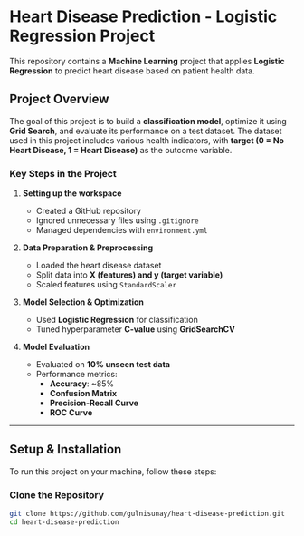 # Heart Disease Prediction - Logistic Regression Project

This repository contains a **Machine Learning** project that applies **Logistic Regression** to predict heart disease based on patient health data.

## Project Overview
The goal of this project is to build a **classification model**, optimize it using **Grid Search**, and evaluate its performance on a test dataset. The dataset used in this project includes various health indicators, with **target (0 = No Heart Disease, 1 = Heart Disease)** as the outcome variable.

### Key Steps in the Project
1. **Setting up the workspace**  
   - Created a GitHub repository  
   - Ignored unnecessary files using `.gitignore`  
   - Managed dependencies with `environment.yml`  

2. **Data Preparation & Preprocessing**  
   - Loaded the heart disease dataset  
   - Split data into **X (features) and y (target variable)**  
   - Scaled features using `StandardScaler`  

3. **Model Selection & Optimization**  
   - Used **Logistic Regression** for classification  
   - Tuned hyperparameter **C-value** using **GridSearchCV**  

4. **Model Evaluation**  
   - Evaluated on **10% unseen test data**  
   - Performance metrics:  
     - **Accuracy**: ~85%  
     - **Confusion Matrix**  
     - **Precision-Recall Curve**  
     - **ROC Curve**  

---

## Setup & Installation
To run this project on your machine, follow these steps:

### Clone the Repository
```bash
git clone https://github.com/gulnisunay/heart-disease-prediction.git
cd heart-disease-prediction
